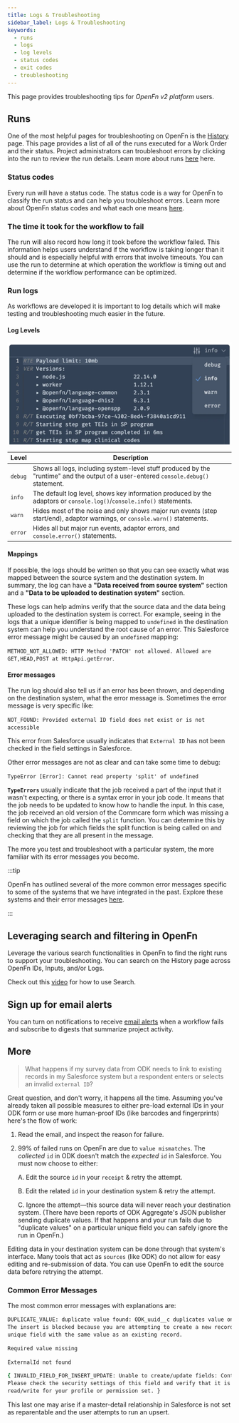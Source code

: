 ```yaml
---
title: Logs & Troubleshooting
sidebar_label: Logs & Troubleshooting
keywords:
  - runs
  - logs
  - log levels
  - status codes
  - exit codes
  - troubleshooting
---
```


This page provides troubleshooting tips for _OpenFn v2 platform_ users.

## Runs

One of the most helpful pages for troubleshooting on OpenFn is the
[History](./activity-history.md) page. This page provides a list of all of the
runs executed for a Work Order and their status. Project administrators can
troubleshoot errors by clicking into the run to review the run details. Learn
more about runs [here](./inspect-runs.md) here.

### Status codes

Every run will have a status code. The status code is a way for OpenFn to
classify the run status and can help you troubleshoot errors. Learn more about
OpenFn status codes and what each one means [here](./status-codes.md).

### The time it took for the workflow to fail

The run will also record how long it took before the workflow failed. This
information helps users understand if the workflow is taking longer than it
should and is especially helpful with errors that involve timeouts. You can use
the run to determine at which operation the workflow is timing out and determine
if the workflow performance can be optimized.

### Run logs

As workflows are developed it is important to log details which will make
testing and troubleshooting much easier in the future.

#### Log Levels

![log-levels](/img/log-levels.webp)

| Level   | Description                                                                                                                          |
| ------- | ------------------------------------------------------------------------------------------------------------------------------------ |
| `debug` | Shows all logs, including system-level stuff produced by the "runtime" and the output of a user-entered `console.debug()` statement. |
| `info`  | The default log level, shows key information produced by the adaptors or `console.log()`/`console.info()` statements.                |
| `warn`  | Hides most of the noise and only shows major run events (step start/end), adaptor warnings, or `console.warn()` statements.          |
| `error` | Hides all but major run events, adaptor errors, and `console.error()` statements.                                                    |

#### Mappings

If possible, the logs should be written so that you can see exactly what was
mapped between the source system and the destination system. In summary, the log
can have a **"Data received from source system"** section and a **"Data to be
uploaded to destination system"** section.

These logs can help admins verify that the source data and the data being
uploaded to the destination system is correct. For example, seeing in the logs
that a unique identifier is being mapped to `undefined` in the destination
system can help you understand the root cause of an error. This Salesforce error
message might be caused by an `undefined` mapping:

`METHOD_NOT_ALLOWED: HTTP Method 'PATCH' not allowed. Allowed are GET,HEAD,POST at HttpApi.getError`.

#### Error messages

The run log should also tell us if an error has been thrown, and depending on
the destination system, what the error message is. Sometimes the error message
is very specific like:

`NOT_FOUND: Provided external ID field does not exist or is not accessible`

This error from Salesforce usually indicates that `External ID` has not been
checked in the field settings in Salesforce.

Other error messages are not as clear and can take some time to debug:

`TypeError [Error]: Cannot read property 'split' of undefined`

**`TypeErrors`** usually indicate that the job received a part of the input that
it wasn't expecting, or there is a syntax error in your job code. It means that
the job needs to be updated to know how to handle the input. In this case, the
job received an old version of the Commcare form which was missing a field on
which the job called the `split` function. You can determine this by reviewing
the job for which fields the split function is being called on and checking that
they are all present in the message.

The more you test and troubleshoot with a particular system, the more familiar
with its error messages you become.

:::tip

OpenFn has outlined several of the more common error messages specific to some
of the systems that we have integrated in the past. Explore these systems and
their error messages [here](/adaptors#connect-anything).

:::

## Leveraging search and filtering in OpenFn

Leverage the various search functionalities in OpenFn to find the right runs to
support your troubleshooting. You can search on the History page across OpenFn
IDs, Inputs, and/or Logs.

Check out this [video](https://youtu.be/XIUykmLCxwQ?si=hquc8rPTJrAZkbbD) for how
to use Search.

## Sign up for email alerts

You can turn on notifications to receive
[email alerts](../manage-projects/notifications.md) when a workflow fails and
subscribe to digests that summarize project activity.

## More

> What happens if my survey data from ODK needs to link to existing records in
> my Salesforce system but a respondent enters or selects an invalid
> `external ID`?

Great question, and don't worry, it happens all the time. Assuming you've
already taken all possible measures to either pre-load external IDs in your ODK
form or use more human-proof IDs (like barcodes and fingerprints) here's the
flow of work:

1. Read the email, and inspect the reason for failure.

2. 99% of failed runs on OpenFn are due to `value mismatches`. The _collected_
   `id` in ODK doesn't match the _expected_ `id` in Salesforce. You must now
   choose to either:

   A. Edit the source `id` in your `receipt` & retry the attempt.

   B. Edit the related `id` in your destination system & retry the attempt.

   C. Ignore the attempt—this source data will never reach your destination
   system. (There have been reports of ODK Aggregate's JSON publisher sending
   duplicate values. If that happens and your run fails due to "duplicate
   values" on a particular unique field you can safely ignore the run in
   OpenFn.)

Editing data in your destination system can be done through that system's
interface. Many tools that act as `sources` (like ODK) do not allow for easy
editing and re-submission of data. You can use OpenFn to edit the source data
before retrying the attempt.

### Common Error Messages

The most common error messages with explanations are:

```sh
DUPLICATE_VALUE: duplicate value found: ODK_uuid__c duplicates value on record with id: a0524000005wNw0
The insert is blocked because you are attempting to create a new record with a
unique field with the same value as an existing record.
```

```sh
Required value missing
```

```sh
ExternalId not found
```

```sh
{ INVALID_FIELD_FOR_INSERT_UPDATE: Unable to create/update fields: Contact__c.
Please check the security settings of this field and verify that it is
read/write for your profile or permission set. }
```

This last one may arise if a master-detail relationship in Salesforce is not set
as reparentable and the user attempts to run an upsert.
